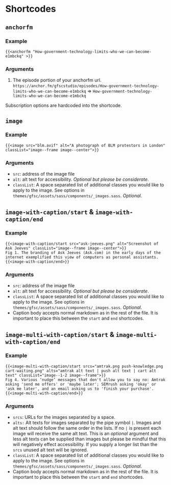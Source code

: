 # Shortcodes

## `anchorfm`

### Example

```
{{<anchorfm "How-government-technology-limits-who-we-can-become-e1mbckq" >}}
```

### Arguments

1. The episode portion of your anchorfm url. `https://anchor.fm/gfscstudio/episodes/How-government-technology-limits-who-we-can-become-e1mbckq` => `How-government-technology-limits-who-we-can-become-e1mbckq` 

Subscription options are hardcoded into the shortcode.

## `image`

### Example

```
{{<image src="blm.avif" alt="A photograph of BLM protestors in London" classList="image--frame image--center">}}
```

### Arguments

- `src`: address of the image file
- `alt`: alt text for accessibility. *Optional but please be considerate*.
- `classList`: A space separated list of additional classes you would like to apply to the image. See options in `themes/gfsc/assets/sass/components/_images.sass`. *Optional*.

## `image-with-caption/start` & `image-with-caption/end` 

### Example

```
{{<image-with-caption/start src="ask-jeeves.png" alt="Screenshot of Ask Jeeves" classList="image--frame image--center">}}
Fig 1. The branding of Ask Jeeves (Ask.com) in the early days of the internet exemplified this view of computers as personal assistants. 
{{<image-with-caption/end>}}
```

### Arguments

- `src`: address of the image file
- `alt`: alt text for accessibility. *Optional but please be considerate*.
- `classList`: A space separated list of additional classes you would like to apply to the image. See options in `themes/gfsc/assets/sass/components/_images.sass`. *Optional*.
- Caption body accepts normal markdown as in the rest of the file. It is important to place this between the `start` and `end` shortcodes.


## `image-multi-with-caption/start` & `image-multi-with-caption/end` 

### Example

```
{{<image-multi-with-caption/start srcs="amtrak.png push-knowledge.png cart-waiting.png" alts="amtrak alt text | push alt text | cart alt text" classList="image--1-2 image--frame">}}
Fig 4. Various ‘nudge’ messages that don't allow you to say no: Amtrak asking 'send me offers' or 'maybe later'; SEMrush asking 'okay' or 'ask me later', and an email asking us to 'finish your purchase'. 
{{<image-multi-with-caption/end>}}
```

### Arguments

- `srcs`: URLs for the images separated by a space.
- `alts:` Alt texts for images separated by the pipe symbol `|`. Images and alt text should follow the same order in the lists. If no `|` is present each image will receive the same alt text. This is an *optional* argument and less alt texts can be supplied than images but please be mindful that this will negatively effect accessibility. If you supply a longer list than the `srcs` unused alt text will be ignored.
- `classList`: A space separated list of additional classes you would like to apply to the image. See options in `themes/gfsc/assets/sass/components/_images.sass`. *Optional*.
- Caption body accepts normal markdown as in the rest of the file. It is important to place this between the `start` and `end` shortcodes.
